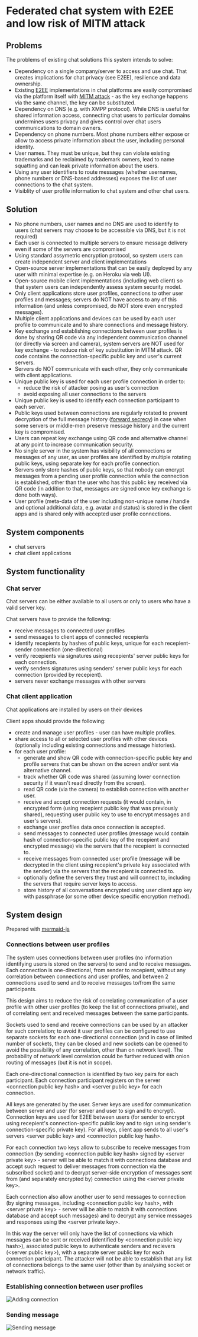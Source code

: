 # Federated chat system with E2EE and low risk of MITM attack

## Problems

The problems of existing chat solutions this system intends to solve:

- Dependency on a single company/server to access and use chat. That creates implications for chat privacy (see E2EE), resilience and data ownership.
- Existing [E2EE](https://en.wikipedia.org/wiki/End-to-end_encryption) implementations in chat platforms are easily compromised via the platform itself with [MITM attack](https://en.wikipedia.org/wiki/Man-in-the-middle_attack) - as the key exchange happens via the same channel, the key can be substituted.
- Dependency on DNS (e.g. with XMPP protocol). While DNS is useful for shared information access, connecting chat users to particular domains undermines users privacy and gives control over chat users communications to domain owners.
- Dependency on phone numbers. Most phone numbers either expose or allow to access private information about the user, including personal identity.
- User names. They must be unique, but they can violate existing trademarks and be reclaimed by trademark owners, lead to name squatting and can leak private information about the users.
- Using any user identifiers to route messages (whether usernames, phone numbers or DNS-based addresses) exposes the list of user connections to the chat system.
- Visiblity of user profile information to chat system and other chat users.


## Solution

- No phone numbers, user names and no DNS are used to identify to users (chat servers may choose to be accessible via DNS, but it is not required)
- Each user is connected to multiple servers to ensure message delivery even if some of the servers are compromised
- Using standard assymetric encryption protocol, so system users can create independent server and client implementations
- Open-source server implementations that can be easily deployed by any user with minimal expertise (e.g. on Heroku via web UI).
- Open-source mobile client implementations (including web client) so that system users can independently assess system security model.
- Only client applications store user profiles, connections to other user profiles and messages; servers do NOT have access to any of this information (and unless compromised, do NOT store even encrypted messages).
- Multiple client applications and devices can be used by each user profile to communicate and to share connections and message history.
- Key exchange and establishing connections between user profiles is done by sharing QR code via any independent communication channel (or directly via screen and camera), system servers are NOT used for key exchange - to reduce risk of key substitution in MITM attack. QR code contains the connection-specific public key and user's current servers.
- Servers do NOT communicate with each other, they only communicate with client applications.
- Unique public key is used for each user profile connection in order to:
  - reduce the risk of attacker posing as user's connection
  - avoid exposing all user connections to the servers
- Unique public key is used to identify each connection participant to each server.
- Public keys used between connections are regularly rotated to prevent decryption of the full message history ([forward secrecy](https://en.wikipedia.org/wiki/Forward_secrecy)) in case when some servers or middle-men preserve message history and the current key is compromised.
- Users can repeat key exchange using QR code and alternative channel at any point to increase communication security.
- No single server in the system has visibility of all connections or messages of any user, as user profiles are identified by multiple rotating public keys, using separate key for each profile connection.
- Servers only store hashes of public keys, so that nobody can encrypt messages from a pending user profile connection while the connection is established, other than the user who has this public key received via QR code (in addition to that, messages are signed once key exchange is done both ways).
- User profile (meta-data of the user including non-unique name / handle and optional additional data, e.g. avatar and status) is stored in the client apps and is shared only with accepted user profile connections.


## System components

- chat servers
- chat client applications


## System functionality

### Chat server

Chat servers can be either available to all users or only to users who have a valid server key.

Chat servers have to provide the following:

- receive messages to connected user profiles
- send messages to client apps of connected recepients
- identify recepients by hashes of public keys, unique for each recepient-sender connection (one-directional)
- verify recepients via signatures using recepients' server public keys for each connection.
- verify senders signatures using senders' server public keys for each connection (provided by recepient).
- servers never exchange messages with other servers


### Chat client application

Chat applications are installed by users on their devices

Client apps should provide the following:

- create and manage user profiles - user can have multiple profiles.
- share access to all or selected user profiles with other devices (optionally including existing connections and message histories).
- for each user profile:
  - generate and show QR code with connection-specific public key and profile servers that can be shown on the screen and/or sent via alternative channel.
  - track whether QR code was shared (assuming lower connection security if it wasn't read directly from the screen).
  - read QR code (via the camera) to establish connection with another user.
  - receive and accept connection requests (it would contain, in encrypted form (using recepient public key that was previously shared), requesting user public key to use to encrypt messages and user's servers).
  - exchange user profiles data once connection is accepted.
  - send messages to connected user profiles (message would contain hash of connection-specific public key of the recepient and encrypted message) via the servers that the recepient is connected to.
  - receive messages from connected user profile (message will be decrypted in the client using recepient's private key associated with the sender) via the servers that the recepient is connected to.
  - optionally define the servers they trust and will connect to, including the servers that require server keys to access.
  - store history of all conversations encrypted using user client app key with passphrase (or some other device specific encryption method).


## System design

Prepared with [mermaid-js](https://mermaid-js.github.io/mermaid-live-editor)


### Connections between user profiles

The system uses connections between user profiles (no information identifying users is stored on the servers) to send and to receive messages. Each connection is one-directional, from sender to recepient, without any correlation between connections and user profiles, and between 2 connections used to send and to receive messages to/from the same participants.

This design aims to reduce the risk of correlating communication of a user profile with other user profiles (to keep the list of connections private), and of correlating sent and received messages between the same participants.

Sockets used to send and receive connections can be used by an attacker for such correlation; to avoid it user profiles can be configured to use separate sockets for each one-directional connection (and in case of limited number of sockets, they can be closed and new sockets can be opened to avoid the possibility of any correlation, other than on network level). The probability of network level correlation could be further reduced with onion routing of messages (but it is not in scope).

Each one-directional connection is identified by two key pairs for each participant. Each connection participant registers on the server \<connection public key hash\> and \<server public key\> for each connection.

All keys are generated by the user. Server keys are used for communication between server and user (for server and user to sign and to encrypt). Connection keys are used for E2EE between users (for sender to encrypt using recepient's connection-specific public key and to sign using sender's connection-specific private key). For all keys, client app sends to all user's  servers \<server public key\> and \<connection public key hash\>.

For each connection two keys allow to subscribe to receive messages from connection (by sending \<connection public key hash\> signed by \<server private key\> - server will be able to match it with connections database and accept such request to deliver messages from connection via the subscribed socket) and to decrypt server-side encryption of messages sent from (and separately encrypted by) connection using the \<server private key\>.

Each connection also allow another user to send messages to connection (by signing messages, including  \<connection public key hash\>, with \<server private key\> - server will be able to match it with connections database and accept such messages) and to decrypt any service messages and responses using the \<server private key\>.

In this way the server will only have the list of connections via which messages can be sent or received (identified by \<connection public key hash\>), associated public keys to authenticate senders and recievers (\<server public key\>), with a separate server public key for each connection participant. The attacker will not be able to establish that any list of connections belongs to the same user (other than by analysing socket or network traffic).


### Establishing connection between user profiles

![Adding connection](/diagrams/connection.svg)


### Sending message

![Sending message](/diagrams/message.svg)
